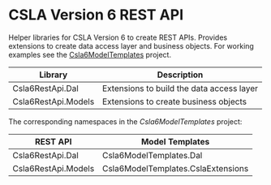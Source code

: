 # CSLA Version 6 REST API

Helper libraries for CSLA Version 6 to create REST APIs. Provides extensions to
create data access layer and business objects. For working examples see the
[Csla6ModelTemplates](https://github.com/marmarosi/Csla6ModelTemplates) project.

|Library|Description|
|-------|-----------|
|Csla6RestApi.Dal|Extensions to build the data access layer|
|Csla6RestApi.Models|Extensions to create business objects|

The corresponding namespaces in the _Csla6ModelTemplates_ project:

|REST API|Model Templates|
|--------|---------------|
|Csla6RestApi.Dal|Csla6ModelTemplates.Dal|
|Csla6RestApi.Models|Csla6ModelTemplates.CslaExtensions|
